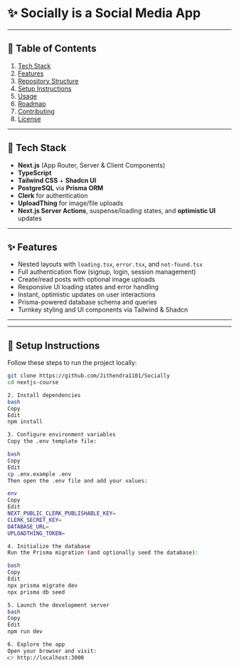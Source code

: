 # ✨ Socially is a Social Media App



---

## 📖 Table of Contents

1. [Tech Stack](#-tech-stack)  
2. [Features](#-features)  
3. [Repository Structure](#-repository-structure)  
4. [Setup Instructions](#-setup-instructions)  
5. [Usage](#-usage)  
6. [Roadmap](#-roadmap)  
7. [Contributing](#-contributing)  
8. [License](#-license)  

---

## 🧩 Tech Stack

- **Next.js** (App Router, Server & Client Components)  
- **TypeScript**  
- **Tailwind CSS** + **Shadcn UI**  
- **PostgreSQL** via **Prisma ORM**  
- **Clerk** for authentication  
- **UploadThing** for image/file uploads  
- **Next.js Server Actions**, suspense/loading states, and **optimistic UI** updates  

---

## ✨ Features

- Nested layouts with `loading.tsx`, `error.tsx`, and `not-found.tsx`  
- Full authentication flow (signup, login, session management)  
- Create/read posts with optional image uploads  
- Responsive UI loading states and error handling  
- Instant, optimistic updates on user interactions  
- Prisma-powered database schema and queries  
- Turnkey styling and UI components via Tailwind & Shadcn  

---

---

## 🔧 Setup Instructions

Follow these steps to run the project locally:



```bash
git clone https://github.com/Jithendra1101/Socially
cd nextjs-course

2. Install dependencies
bash
Copy
Edit
npm install

3. Configure environment variables
Copy the .env template file:

bash
Copy
Edit
cp .env.example .env
Then open the .env file and add your values:

env
Copy
Edit
NEXT_PUBLIC_CLERK_PUBLISHABLE_KEY=
CLERK_SECRET_KEY=
DATABASE_URL=
UPLOADTHING_TOKEN=

4. Initialize the database
Run the Prisma migration (and optionally seed the database):

bash
Copy
Edit
npx prisma migrate dev
npx prisma db seed

5. Launch the development server
bash
Copy
Edit
npm run dev

6. Explore the app
Open your browser and visit:
👉 http://localhost:3000

